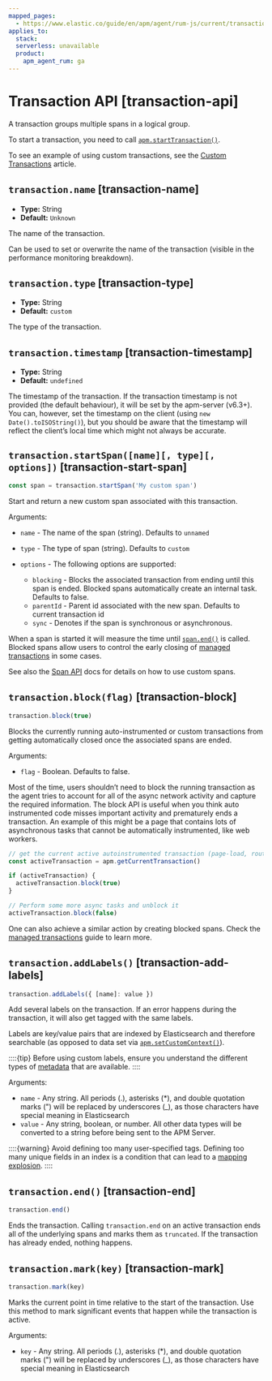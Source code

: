```yaml
---
mapped_pages:
  - https://www.elastic.co/guide/en/apm/agent/rum-js/current/transaction-api.html
applies_to:
  stack:
  serverless: unavailable
  product:
    apm_agent_rum: ga
---
```


# Transaction API [transaction-api]

A transaction groups multiple spans in a logical group.

To start a transaction, you need to call [`apm.startTransaction()`](/reference/agent-api.md#apm-start-transaction).

To see an example of using custom transactions, see the [Custom Transactions](/reference/custom-transactions.md) article.


## `transaction.name` [transaction-name]

* **Type:** String
* **Default:** `Unknown`

The name of the transaction.

Can be used to set or overwrite the name of the transaction (visible in the performance monitoring breakdown).


## `transaction.type` [transaction-type]

* **Type:** String
* **Default:** `custom`

The type of the transaction.


## `transaction.timestamp` [transaction-timestamp]

* **Type:** String
* **Default:** `undefined`

The timestamp of the transaction. If the transaction timestamp is not provided (the default behaviour), it will be set by the apm-server (v6.3+). You can, however, set the timestamp on the client (using `new Date().toISOString()`), but you should be aware that the timestamp will reflect the client’s local time which might not always be accurate.


## `transaction.startSpan([name][, type][, options])` [transaction-start-span]

```js
const span = transaction.startSpan('My custom span')
```

Start and return a new custom span associated with this transaction.

Arguments:

* `name` - The name of the span (string). Defaults to `unnamed`
* `type` - The type of span (string). Defaults to `custom`
* `options` - The following options are supported:

    * `blocking` - Blocks the associated transaction from ending until this span is ended. Blocked spans automatically create an internal task. Defaults to false.
    * `parentId` - Parent id associated with the new span. Defaults to current transaction id
    * `sync` - Denotes if the span is synchronous or asynchronous.


When a span is started it will measure the time until [`span.end()`](/reference/span-api.md#span-end) is called. Blocked spans allow users to control the early closing of [managed transactions](/reference/custom-transactions.md#custom-managed-transactions) in some cases.

See also the [Span API](/reference/span-api.md) docs for details on how to use custom spans.


## `transaction.block(flag)` [transaction-block]

```js
transaction.block(true)
```

Blocks the currently running auto-instrumented or custom transactions from getting automatically closed once the associated spans are ended.

Arguments:

* `flag` - Boolean. Defaults to false.

Most of the time, users shouldn’t need to block the running transaction as the agent tries to account for all of the async network activity and capture the required information. The block API is useful when you think auto instrumented code misses important activity and prematurely ends a transaction. An example of this might be a page that contains lots of asynchronous tasks that cannot be automatically instrumented, like web workers.

```js
// get the current active autoinstrumented transaction (page-load, route-change, etc.)
const activeTransaction = apm.getCurrentTransaction()

if (activeTransaction) {
  activeTransaction.block(true)
}

// Perform some more async tasks and unblock it
activeTransaction.block(false)
```

One can also achieve a similar action by creating blocked spans. Check the [managed transactions](/reference/custom-transactions.md#custom-managed-transactions) guide to learn more.


## `transaction.addLabels()` [transaction-add-labels]

```js
transaction.addLabels({ [name]: value })
```

Add several labels on the transaction. If an error happens during the transaction, it will also get tagged with the same labels.

Labels are key/value pairs that are indexed by Elasticsearch and therefore searchable (as opposed to data set via [`apm.setCustomContext()`](/reference/agent-api.md#apm-set-custom-context)).

::::{tip}
Before using custom labels, ensure you understand the different types of [metadata](docs-content://solutions/observability/apm/elastic-apm-events-intake-api.md#apm-api-metadata-overview) that are available.
::::


Arguments:

* `name` - Any string. All periods (.), asterisks (*), and double quotation marks (") will be replaced by underscores (_), as those characters have special meaning in Elasticsearch
* `value` - Any string, boolean, or number. All other data types will be converted to a string before being sent to the APM Server.

::::{warning}
Avoid defining too many user-specified tags. Defining too many unique fields in an index is a condition that can lead to a [mapping explosion](docs-content://manage-data/data-store/mapping.md#mapping-limit-settings).
::::



## `transaction.end()` [transaction-end]

```js
transaction.end()
```

Ends the transaction. Calling `transaction.end` on an active transaction ends all of the underlying spans and marks them as `truncated`. If the transaction has already ended, nothing happens.


## `transaction.mark(key)` [transaction-mark]

```js
transaction.mark(key)
```

Marks the current point in time relative to the start of the transaction. Use this method to mark significant events that happen while the transaction is active.

Arguments:

* `key` -  Any string. All periods (.), asterisks (*), and double quotation marks (") will be replaced by underscores (_), as those characters have special meaning in Elasticsearch

